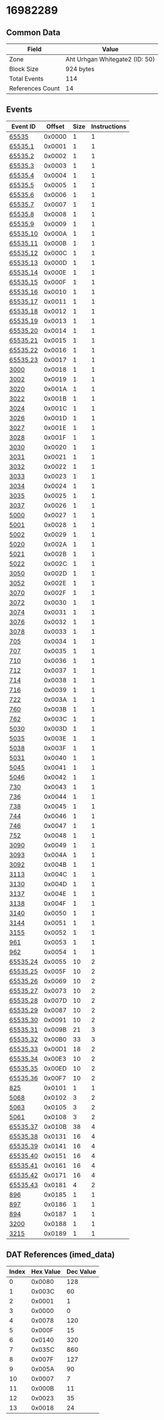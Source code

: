 # 16982289

## Common Data

| Field            | Value                          |
|------------------|--------------------------------|
| Zone             | Aht Urhgan Whitegate2 (ID: 50) |
| Block Size       | 924 bytes                      |
| Total Events     | 114                            |
| References Count | 14                             |

## Events

| Event ID                  | Offset   |   Size |   Instructions |
|---------------------------|----------|--------|----------------|
| [65535](./65535.md)       | 0x0000   |      1 |              1 |
| [65535.1](./65535.1.md)   | 0x0001   |      1 |              1 |
| [65535.2](./65535.2.md)   | 0x0002   |      1 |              1 |
| [65535.3](./65535.3.md)   | 0x0003   |      1 |              1 |
| [65535.4](./65535.4.md)   | 0x0004   |      1 |              1 |
| [65535.5](./65535.5.md)   | 0x0005   |      1 |              1 |
| [65535.6](./65535.6.md)   | 0x0006   |      1 |              1 |
| [65535.7](./65535.7.md)   | 0x0007   |      1 |              1 |
| [65535.8](./65535.8.md)   | 0x0008   |      1 |              1 |
| [65535.9](./65535.9.md)   | 0x0009   |      1 |              1 |
| [65535.10](./65535.10.md) | 0x000A   |      1 |              1 |
| [65535.11](./65535.11.md) | 0x000B   |      1 |              1 |
| [65535.12](./65535.12.md) | 0x000C   |      1 |              1 |
| [65535.13](./65535.13.md) | 0x000D   |      1 |              1 |
| [65535.14](./65535.14.md) | 0x000E   |      1 |              1 |
| [65535.15](./65535.15.md) | 0x000F   |      1 |              1 |
| [65535.16](./65535.16.md) | 0x0010   |      1 |              1 |
| [65535.17](./65535.17.md) | 0x0011   |      1 |              1 |
| [65535.18](./65535.18.md) | 0x0012   |      1 |              1 |
| [65535.19](./65535.19.md) | 0x0013   |      1 |              1 |
| [65535.20](./65535.20.md) | 0x0014   |      1 |              1 |
| [65535.21](./65535.21.md) | 0x0015   |      1 |              1 |
| [65535.22](./65535.22.md) | 0x0016   |      1 |              1 |
| [65535.23](./65535.23.md) | 0x0017   |      1 |              1 |
| [3000](./3000.md)         | 0x0018   |      1 |              1 |
| [3002](./3002.md)         | 0x0019   |      1 |              1 |
| [3020](./3020.md)         | 0x001A   |      1 |              1 |
| [3022](./3022.md)         | 0x001B   |      1 |              1 |
| [3024](./3024.md)         | 0x001C   |      1 |              1 |
| [3026](./3026.md)         | 0x001D   |      1 |              1 |
| [3027](./3027.md)         | 0x001E   |      1 |              1 |
| [3028](./3028.md)         | 0x001F   |      1 |              1 |
| [3030](./3030.md)         | 0x0020   |      1 |              1 |
| [3031](./3031.md)         | 0x0021   |      1 |              1 |
| [3032](./3032.md)         | 0x0022   |      1 |              1 |
| [3033](./3033.md)         | 0x0023   |      1 |              1 |
| [3034](./3034.md)         | 0x0024   |      1 |              1 |
| [3035](./3035.md)         | 0x0025   |      1 |              1 |
| [3037](./3037.md)         | 0x0026   |      1 |              1 |
| [5000](./5000.md)         | 0x0027   |      1 |              1 |
| [5001](./5001.md)         | 0x0028   |      1 |              1 |
| [5002](./5002.md)         | 0x0029   |      1 |              1 |
| [5020](./5020.md)         | 0x002A   |      1 |              1 |
| [5021](./5021.md)         | 0x002B   |      1 |              1 |
| [5022](./5022.md)         | 0x002C   |      1 |              1 |
| [3050](./3050.md)         | 0x002D   |      1 |              1 |
| [3052](./3052.md)         | 0x002E   |      1 |              1 |
| [3070](./3070.md)         | 0x002F   |      1 |              1 |
| [3072](./3072.md)         | 0x0030   |      1 |              1 |
| [3074](./3074.md)         | 0x0031   |      1 |              1 |
| [3076](./3076.md)         | 0x0032   |      1 |              1 |
| [3078](./3078.md)         | 0x0033   |      1 |              1 |
| [705](./705.md)           | 0x0034   |      1 |              1 |
| [707](./707.md)           | 0x0035   |      1 |              1 |
| [710](./710.md)           | 0x0036   |      1 |              1 |
| [712](./712.md)           | 0x0037   |      1 |              1 |
| [714](./714.md)           | 0x0038   |      1 |              1 |
| [716](./716.md)           | 0x0039   |      1 |              1 |
| [722](./722.md)           | 0x003A   |      1 |              1 |
| [760](./760.md)           | 0x003B   |      1 |              1 |
| [762](./762.md)           | 0x003C   |      1 |              1 |
| [5030](./5030.md)         | 0x003D   |      1 |              1 |
| [5035](./5035.md)         | 0x003E   |      1 |              1 |
| [5038](./5038.md)         | 0x003F   |      1 |              1 |
| [5031](./5031.md)         | 0x0040   |      1 |              1 |
| [5045](./5045.md)         | 0x0041   |      1 |              1 |
| [5046](./5046.md)         | 0x0042   |      1 |              1 |
| [730](./730.md)           | 0x0043   |      1 |              1 |
| [736](./736.md)           | 0x0044   |      1 |              1 |
| [738](./738.md)           | 0x0045   |      1 |              1 |
| [744](./744.md)           | 0x0046   |      1 |              1 |
| [746](./746.md)           | 0x0047   |      1 |              1 |
| [752](./752.md)           | 0x0048   |      1 |              1 |
| [3090](./3090.md)         | 0x0049   |      1 |              1 |
| [3093](./3093.md)         | 0x004A   |      1 |              1 |
| [3092](./3092.md)         | 0x004B   |      1 |              1 |
| [3113](./3113.md)         | 0x004C   |      1 |              1 |
| [3130](./3130.md)         | 0x004D   |      1 |              1 |
| [3137](./3137.md)         | 0x004E   |      1 |              1 |
| [3138](./3138.md)         | 0x004F   |      1 |              1 |
| [3140](./3140.md)         | 0x0050   |      1 |              1 |
| [3144](./3144.md)         | 0x0051   |      1 |              1 |
| [3155](./3155.md)         | 0x0052   |      1 |              1 |
| [961](./961.md)           | 0x0053   |      1 |              1 |
| [962](./962.md)           | 0x0054   |      1 |              1 |
| [65535.24](./65535.24.md) | 0x0055   |     10 |              2 |
| [65535.25](./65535.25.md) | 0x005F   |     10 |              2 |
| [65535.26](./65535.26.md) | 0x0069   |     10 |              2 |
| [65535.27](./65535.27.md) | 0x0073   |     10 |              2 |
| [65535.28](./65535.28.md) | 0x007D   |     10 |              2 |
| [65535.29](./65535.29.md) | 0x0087   |     10 |              2 |
| [65535.30](./65535.30.md) | 0x0091   |     10 |              2 |
| [65535.31](./65535.31.md) | 0x009B   |     21 |              3 |
| [65535.32](./65535.32.md) | 0x00B0   |     33 |              3 |
| [65535.33](./65535.33.md) | 0x00D1   |     18 |              2 |
| [65535.34](./65535.34.md) | 0x00E3   |     10 |              2 |
| [65535.35](./65535.35.md) | 0x00ED   |     10 |              2 |
| [65535.36](./65535.36.md) | 0x00F7   |     10 |              2 |
| [825](./825.md)           | 0x0101   |      1 |              1 |
| [5068](./5068.md)         | 0x0102   |      3 |              2 |
| [5063](./5063.md)         | 0x0105   |      3 |              2 |
| [5061](./5061.md)         | 0x0108   |      3 |              2 |
| [65535.37](./65535.37.md) | 0x010B   |     38 |              4 |
| [65535.38](./65535.38.md) | 0x0131   |     16 |              4 |
| [65535.39](./65535.39.md) | 0x0141   |     16 |              4 |
| [65535.40](./65535.40.md) | 0x0151   |     16 |              4 |
| [65535.41](./65535.41.md) | 0x0161   |     16 |              4 |
| [65535.42](./65535.42.md) | 0x0171   |     16 |              4 |
| [65535.43](./65535.43.md) | 0x0181   |      4 |              2 |
| [896](./896.md)           | 0x0185   |      1 |              1 |
| [897](./897.md)           | 0x0186   |      1 |              1 |
| [894](./894.md)           | 0x0187   |      1 |              1 |
| [3200](./3200.md)         | 0x0188   |      1 |              1 |
| [3215](./3215.md)         | 0x0189   |      1 |              1 |

## DAT References (imed_data)

|   Index | Hex Value   |   Dec Value |
|---------|-------------|-------------|
|       0 | 0x0080      |         128 |
|       1 | 0x003C      |          60 |
|       2 | 0x0001      |           1 |
|       3 | 0x0000      |           0 |
|       4 | 0x0078      |         120 |
|       5 | 0x000F      |          15 |
|       6 | 0x0140      |         320 |
|       7 | 0x035C      |         860 |
|       8 | 0x007F      |         127 |
|       9 | 0x005A      |          90 |
|      10 | 0x0007      |           7 |
|      11 | 0x000B      |          11 |
|      12 | 0x0023      |          35 |
|      13 | 0x0018      |          24 |
